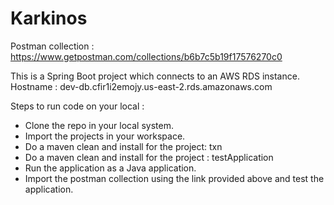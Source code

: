 # Karkinos

Postman collection : https://www.getpostman.com/collections/b6b7c5b19f17576270c0

This is a Spring Boot project which connects to an AWS RDS instance. 
Hostname : dev-db.cfir1i2emojy.us-east-2.rds.amazonaws.com

Steps to run code on your local : 
- Clone the repo in your local system.
- Import the projects in your workspace. 
- Do a maven clean and install for the project: txn 
- Do a maven clean and install for the project : testApplication 
- Run the application as a Java application. 
- Import the postman collection using the link provided above and test the application. 
